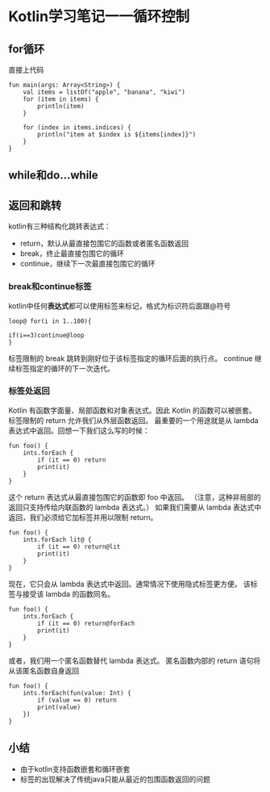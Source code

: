 # Kotlin学习笔记一一循环控制

## for循环
直接上代码
```
fun main(args: Array<String>) {
    val items = listOf("apple", "banana", "kiwi")
    for (item in items) {
        println(item)
    }

    for (index in items.indices) {
        println("item at $index is ${items[index]}")
    }
}
```
## while和do...while

## 返回和跳转
kotlin有三种结构化跳转表达式：

- return，默认从最直接包围它的函数或者匿名函数返回
- break，终止最直接包围它的循环
- continue，继续下一次最直接包围它的循环

### break和continue标签
kotlin中任何**表达式**都可以使用标签来标记，格式为标识符后面跟@符号

```
loop@ for(i in 1..100){

if(i==3)continue@loop
}
```
标签限制的 break 跳转到刚好位于该标签指定的循环后面的执行点。 continue 继续标签指定的循环的下一次迭代。

### 标签处返回
Kotlin 有函数字面量、局部函数和对象表达式。因此 Kotlin 的函数可以被嵌套。 标签限制的 return 允许我们从外层函数返回。 最重要的一个用途就是从 lambda 表达式中返回。回想一下我们这么写的时候：

```
fun foo() {
    ints.forEach {
        if (it == 0) return
        print(it)
    }
}

```
这个 return 表达式从最直接包围它的函数即 foo 中返回。 （注意，这种非局部的返回只支持传给内联函数的 lambda 表达式。） 如果我们需要从 lambda 表达式中返回，我们必须给它加标签并用以限制 return。

```
fun foo() {
    ints.forEach lit@ {
        if (it == 0) return@lit
        print(it)
    }
}
```
现在，它只会从 lambda 表达式中返回。通常情况下使用隐式标签更方便。 该标签与接受该 lambda 的函数同名。

```
fun foo() {
    ints.forEach {
        if (it == 0) return@forEach
        print(it)
    }
}
```
或者，我们用一个匿名函数替代 lambda 表达式。 匿名函数内部的 return 语句将从该匿名函数自身返回

```
fun foo() {
    ints.forEach(fun(value: Int) {
        if (value == 0) return
        print(value)
    })
}
```

## 小结

- 由于kotlin支持函数嵌套和循环嵌套
- 标签的出现解决了传统java只能从最近的包围函数返回的问题


